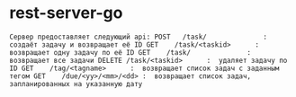 # rest-server-go
`
Сервер предоставляет следующий api:
POST   /task/              :  создаёт задачу и возвращает её ID
GET    /task/<taskid>      :  возвращает одну задачу по её ID
GET    /task/              :  возвращает все задачи
DELETE /task/<taskid>      :  удаляет задачу по ID
GET    /tag/<tagname>      :  возвращает список задач с заданным тегом
GET    /due/<yy>/<mm>/<dd> :  возвращает список задач, запланированных на указанную дату
`
